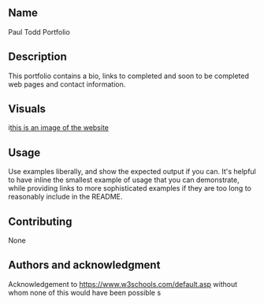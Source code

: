 ## Name

Paul Todd Portfolio

## Description

This portfolio contains a bio, links to completed and soon to be completed web pages and contact information.

## Visuals

i[this is an image of the website](ptodd15.github.io_Paul-Todd-Portfolio_.png)

## Usage

Use examples liberally, and show the expected output if you can. It's helpful to have inline the smallest example of usage that you can demonstrate, while providing links to more sophisticated examples if they are too long to reasonably include in the README.

## Contributing

None

## Authors and acknowledgment

Acknowledgement to https://www.w3schools.com/default.asp without whom none of this would have been possible
s
